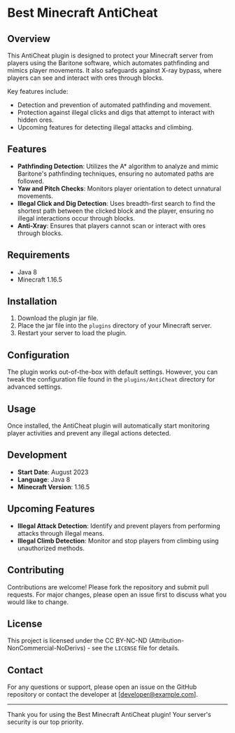 # Best Minecraft AntiCheat

## Overview

This AntiCheat plugin is designed to protect your Minecraft server from players using the Baritone software, which automates pathfinding and mimics player movements. It also safeguards against X-ray bypass, where players can see and interact with ores through blocks. 

Key features include:
- Detection and prevention of automated pathfinding and movement.
- Protection against illegal clicks and digs that attempt to interact with hidden ores.
- Upcoming features for detecting illegal attacks and climbing.

## Features

- **Pathfinding Detection**: Utilizes the A* algorithm to analyze and mimic Baritone's pathfinding techniques, ensuring no automated paths are followed.
- **Yaw and Pitch Checks**: Monitors player orientation to detect unnatural movements.
- **Illegal Click and Dig Detection**: Uses breadth-first search to find the shortest path between the clicked block and the player, ensuring no illegal interactions occur through blocks.
- **Anti-Xray**: Ensures that players cannot scan or interact with ores through blocks.

## Requirements

- Java 8
- Minecraft 1.16.5

## Installation

1. Download the plugin jar file.
2. Place the jar file into the `plugins` directory of your Minecraft server.
3. Restart your server to load the plugin.

## Configuration

The plugin works out-of-the-box with default settings. However, you can tweak the configuration file found in the `plugins/AntiCheat` directory for advanced settings.

## Usage

Once installed, the AntiCheat plugin will automatically start monitoring player activities and prevent any illegal actions detected.

## Development

- **Start Date**: August 2023
- **Language**: Java 8
- **Minecraft Version**: 1.16.5

## Upcoming Features

- **Illegal Attack Detection**: Identify and prevent players from performing attacks through illegal means.
- **Illegal Climb Detection**: Monitor and stop players from climbing using unauthorized methods.

## Contributing

Contributions are welcome! Please fork the repository and submit pull requests. For major changes, please open an issue first to discuss what you would like to change.

## License

This project is licensed under the CC BY-NC-ND (Attribution-NonCommercial-NoDerivs) - see the `LICENSE` file for details.

## Contact

For any questions or support, please open an issue on the GitHub repository or contact the developer at [developer@example.com].

---

Thank you for using the Best Minecraft AntiCheat plugin! Your server's security is our top priority.
